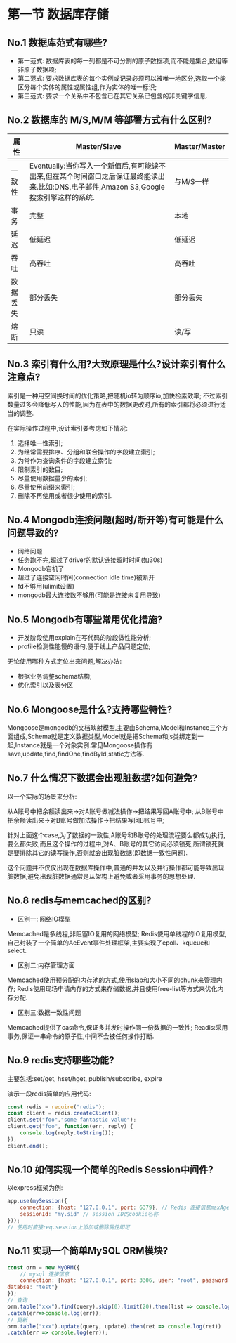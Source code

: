# 第一节 数据库存储

## No.1 数据库范式有哪些?

* 第一范式: 数据库表的每一列都是不可分割的原子数据项,而不能是集合,数组等非原子数据项;
* 第二范式: 要求数据库表的每个实例或记录必须可以被唯一地区分,选取一个能区分每个实体的属性或属性组,作为实体的唯一标识;
* 第三范式: 要求一个关系中不包含已在其它关系已包含的非关键字信息.

## No.2 数据库的 M/S,M/M 等部署方式有什么区别?

|  属性  | Master/Slave |  Master/Master  |
| ------ | ------ | ------ |
|  一致性  | Eventually:当你写入一个新值后,有可能读不出来,但在某个时间窗口之后保证最终能读出来.比如:DNS,电子邮件,Amazon S3,Google搜索引擎这样的系统.   |   与M/S一样    |
|  事务  | 完整   | 本地 |
|  延迟  | 低延迟   | 低延迟      |
|  吞吐  | 高吞吐 | 高吞吐 |
|  数据丢失  | 部分丢失    | 部分丢失 |
|  熔断  | 只读    | 读/写  |

## No.3 索引有什么用?大致原理是什么?设计索引有什么注意点?

索引是一种用空间换时间的优化策略,把随机io转为顺序io,加快检索效率;
不过索引数量过多会降低写入的性能,因为在表中的数据更改时,所有的索引都将必须进行适当的调整.

在实际操作过程中,设计索引要考虑如下情况:

1. 选择唯一性索引;
2. 为经常需要排序、分组和联合操作的字段建立索引;
3. 为常作为查询条件的字段建立索引;
4. 限制索引的数目;
5. 尽量使用数据量少的索引;
6. 尽量使用前缀来索引;
7. 删除不再使用或者很少使用的索引.

## No.4 Mongodb连接问题(超时/断开等)有可能是什么问题导致的?

* 网络问题
* 任务跑不完,超过了driver的默认链接超时时间(如30s)
* Mongodb宕机了
* 超过了连接空闲时间(connection idle time)被断开
* fd不够用(ulimit设置)
* mongodb最大连接数不够用(可能是连接未复用导致)

## No.5 Mongodb有哪些常用优化措施?

* 开发阶段使用explain在写代码的阶段做性能分析;
* profile检测性能慢的语句,便于线上产品问题定位;

无论使用哪种方式定位出来问题,解决办法:

* 根据业务调整schema结构;
* 优化索引以及表分区

## No.6 Mongoose是什么?支持哪些特性?

Mongoose是mongodb的文档映射模型,主要由Schema,Model和Instance三个方面组成,Schema就是定义数据类型,Model就是把Schema和js类绑定到一起,Instance就是一个对象实例.常见Mongoose操作有save,update,find,findOne,findById,static方法等.

## No.7 什么情况下数据会出现脏数据?如何避免?

以一个实际的场景来分析:

从A账号中把余额读出来->对A账号做减法操作->把结果写回A账号中;
从B账号中把余额读出来->对B账号做加法操作->把结果写回B账号中;

针对上面这个case,为了数据的一致性,A账号和B账号的处理流程要么都成功执行,要么都失败,而且这个操作的过程中,对A、B账号的其它访问必须锁死,所谓锁死就是要排除其它的读写操作,否则就会出现脏数据(即数据一致性问题).

这个问题并不仅仅出现在数据库操作中,普通的并发以及并行操作都可能导致出现脏数据,避免出现脏数据通常是从架构上避免或者采用事务的思想处理.

## No.8 redis与memcached的区别?

* 区别一: 网络IO模型

Memcached是多线程,非阻塞IO复用的网络模型;
Redis使用单线程的IO复用模型,自己封装了一个简单的AeEvent事件处理框架,主要实现了epoll、kqueue和select.

* 区别二:内存管理方面

Memcached使用预分配的内存池的方式,使用slab和大小不同的chunk来管理内存;
Redis使用现场申请内存的方式来存储数据,并且使用free-list等方式来优化内存分配.

* 区别三:数据一致性问题

Memcached提供了cas命令,保证多并发时操作同一份数据的一致性;
Readis:采用事务,保证一串命令的原子性,中间不会被任何操作打断.

## No.9 redis支持哪些功能?

主要包括:set/get, hset/hget, publish/subscribe, expire

演示一段redis简单的应用代码:

```js
const redis = require("redis");
const client = redis.createClient();
client.set("foo","some fantastic value");
client.get("foo", function(err, reply) {
    console.log(reply.toString());
});
client.end();
```

## No.10 如何实现一个简单的Redis Session中间件?

以express框架为例:

```js
app.use(mySession({
    connection: {host: "127.0.0.1", port: 6379}, // Redis 连接信息maxAge: 3600, // session 的有效期
    sessionId: "my.sid" // session ID的cookie名称
}));
// 使用时直接req.session上添加或删除属性即可
```

## No.11 实现一个简单MySQL ORM模块?

```js
const orm = new MyORM({
    // mysql 连接信息
    connection: {host: "127.0.0.1", port: 3306, user: "root", password: "",
databse: "test"}
});
// 查询
orm.table("xxx").find(query).skip(0).limit(20).then(list => console.log("results", list);)
.catch(err=>console.log(err));
// 更新
orm.table("xxx").update(query, update).then(ret => console.log(ret))
.catch(err => console.log(err));
```
